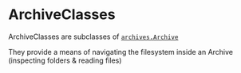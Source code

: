 # ArchiveClasses

ArchiveClasses are subclasses of [`archives.Archive`](../archives/archive.md)

They provide a means of navigating the filesystem inside an Archive
(inspecting folders & reading files)
